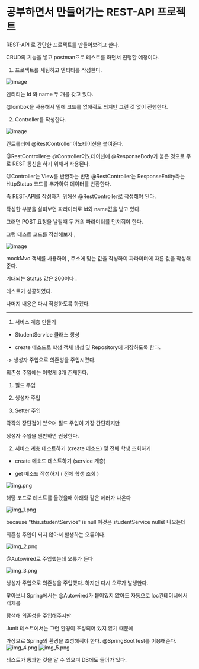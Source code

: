 # 공부하면서 만들어가는 REST-API 프로젝트

REST-API 로 간단한 프로젝트를 만들어보려고 한다. 

 

CRUD의 기능을 넣고 postman으로 테스트를 하면서 진행할 예정이다.

 

1. 프로젝트를 세팅하고 엔티티를 작성한다. 

 ![image](https://github.com/LeeJongAnn/REST-API-Study/assets/50771738/b0abed28-ea5c-41fc-8174-abb9d222c5a1)



 

엔티티는 Id 와 name 두 개를 갖고 있다.

 

@lombok을 사용해서 밑에 코드를 없애줘도 되지만 그런 것 없이 진행한다. 

 

 

 

2. Controller를 작성한다. 

 
![image](https://github.com/LeeJongAnn/REST-API-Study/assets/50771738/a3900f60-f71a-4de8-8eda-41090e0a394b)


컨트롤러에 @RestController 어노테이션을 붙여준다. 

@RestController는 @Controller어노테이션에 @ResponseBody가 붙은 것으로 주로 REST 통신을 하기 위해서 사용된다.

 

@Controller는 View를 반환하는 반면  @RestController는 ResponseEntity라는 HttpStatus 코드를 추가하여 데이터를 반환한다.   

 

즉 REST-API를 작성하기 위해선 @RestController로 작성해야 된다.

 

작성한 부분을 살펴보면 파라미터로 id와 name값을 받고 있다. 

그러면 POST 요청을 날릴때 두 개의 파라미터를 던져줘야 한다. 

 

그럼 테스트 코드를 작성해보자 , 

 
![image](https://github.com/LeeJongAnn/REST-API-Study/assets/50771738/21d59573-7dba-4619-a9a3-022687d6990c)


 

mockMvc 객체를 사용하여 , 주소에 맞는 값을 작성하여 파라미터에 따른 값을 작성해준다. 

기대되는 Status 값은 200이다 .

 


 

테스트가 성공하였다. 

 

나머지 내용은 다시 작성하도록 하겠다. 

-------------------------------------------


1. 서비스 계층 만들기



- StudentService 클래스 생성

- create 메소드로 학생 객체 생성 및 Repository에 저장하도록 한다.






-> 생성자 주입으로 의존성을 주입시켰다.



의존성 주입에는 이렇게 3개 존재한다.

1. 필드 주입

2. 생성자 주입

3. Setter 주입



각각의 장단점이 있으며 필드 주입이 가장 간단하지만

생성자 주입을 웬만하면 권장한다.





2. 서비스 계층 테스트하기 (create 메소드) 및 전체 학생 조회하기

- create 메소드 테스트하기 (service 계층)

- get 메소드 작성하기 ( 전체 학생 조회 )




![img.png](img.png)



해당 코드로 테스트를 돌렸을때 아래와 같은 에러가 나온다

![img_1.png](img_1.png)


because "this.studentService" is null 이것은 studentService null로 나오는데

의존성 주입이 되지 않아서 발생하는 오류이다.


![img_2.png](img_2.png)

@Autowired로 주입했는데 오류가 뜬다


![img_3.png](img_3.png)


생성자 주입으로 의존성을 주입했다. 하지만 다시 오류가 발생한다.

찾아보니 Spring에서는 @Autowired가 붙어있지 않아도 자동으로 Ioc컨테이너에서 객체를

탐색해 의존성을 주입해주지만


Junit 테스트에서는 그런 환경이 조성되어 있지 않기 때문에

가상으로 Spring의 환경을 조성해줘야 한다. @SpringBootTest를 이용해준다.
![img_4.png](img_4.png)
![img_5.png](img_5.png)

테스트가 통과한 것을 알 수 있으며 DB에도 들어가 있다. 